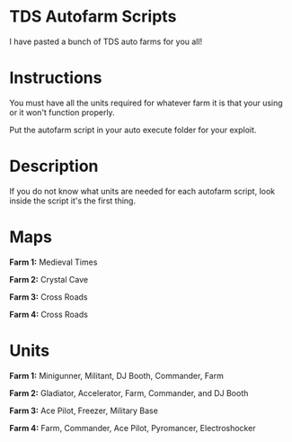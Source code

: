# TDS Autofarm Scripts
I have pasted a bunch of TDS auto farms for you all!

# Instructions

You must have all the units required for whatever farm it is that your using or it won't function properly.

Put the autofarm script in your auto execute folder for your exploit.

# Description
If you do not know what units are needed for each autofarm script, look inside the script it's the first thing.

# Maps

**Farm 1:** Medieval Times

**Farm 2:** Crystal Cave

**Farm 3:** Cross Roads

**Farm 4:** Cross Roads

# Units

**Farm 1:** Minigunner, Militant, DJ Booth, Commander, Farm

**Farm 2:** Gladiator, Accelerator, Farm, Commander, and DJ Booth

**Farm 3:** Ace Pilot, Freezer, Military Base

**Farm 4:** Farm, Commander, Ace Pilot, Pyromancer, Electroshocker
